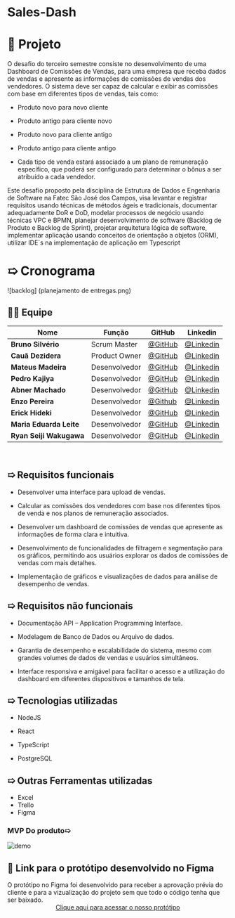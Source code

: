 # Sales-Dash

# 🎯 Projeto


 O desafio do terceiro semestre consiste no desenvolvimento de uma  Dashboard de Comissões de Vendas, para uma empresa que receba dados de vendas e apresente as informações de comissões de vendas dos vendedores. O sistema deve ser capaz de calcular e exibir as comissões com base em diferentes tipos de vendas, tais como: 

- Produto novo para novo cliente 

- Produto antigo para cliente novo 

- Produto novo para cliente antigo 

- Produto antigo para cliente antigo 

- Cada tipo de venda estará associado a um plano de remuneração específico, que poderá ser configurado para determinar o bônus a ser atribuído a cada vendedor. 



 Este desafio proposto pela disciplina de Estrutura de Dados e Engenharia de Software na Fatec São José dos Campos, visa levantar e registrar requisitos usando técnicas de métodos ágeis e tradicionais, documentar adequadamente DoR e DoD, modelar processos de negócio usando técnicas VPC e BPMN, planejar desenvolvimento de software (Backlog de Produto e Backlog de Sprint), projetar arquitetura lógica de software, implementar aplicação usando conceitos de orientação a objetos (ORM), utilizar IDE´s na implementação de aplicação em Typescript

# ➯ Cronograma
![backlog] (planejamento de entregas.png)


## 👨‍💻 Equipe

<div align="center">
  
|Nome|Função|GitHub|Linkedin|
| -------- |-------- |-------- |-------- |
|**Bruno Silvério**|Scrum Master|[@GitHub](https://github.com/BrunoVieira30)|[@Linkedin](https://www.linkedin.com/in/bruno-vieira-b999a2224/)
|**Cauã Dezidera**|Product Owner|[@GitHub](https://github.com/CauaDezidera)|[@Linkedin](https://www.linkedin.com/in/cauã-dezidera-375736275/) 
|**Mateus Madeira**|Desenvolvedor|[@GitHub](https://github.com/mafemad)|[@Linkedin](https://www.linkedin.com/in/mateus-ferreira-madeira)
|**Pedro Kajiya**|Desenvolvedor|[@GitHub](https://github.com/kajiyap)|[@Linkedin](https://www.linkedin.com/in/pedro-santos-kajiya-65763b260/)
|**Abner Machado**|Desenvolvedor|[@GitHub](https://github.com/abnerdouglas)|[@Linkedin](https://www.linkedin.com/in/abner-douglas-a70a9b199/)
|**Enzo Pereira**|Desenvolvedor|[@Github](https://github.com/Enzopereira01) | [@Linkedin](https://www.linkedin.com/in/enzo-pereira-13331b272/)
|**Erick Hideki**|Desenvolvedor|[@GitHub](https://github.com/erickhoawata)|[@Linkedin](http://linkedin.com/in/érick-awata)
|**Maria Eduarda Leite**|Desenvolvedor|[@GitHub](https://github.com/Dudaleite08)|[@Linkedin]()
|**Ryan Seiji Wakugawa**|Desenvolvedor|[@GitHub](https://github.com/ryan-wakugawa)|[@Linkedin](https://www.linkedin.com/in/ryan-wakugawa-526bbb27a)
<br>  
  
</div>

## ➯ Requisitos funcionais

- Desenvolver uma interface para upload de vendas. 

- Calcular as comissões dos vendedores com base nos diferentes tipos de venda e nos planos de remuneração associados. 

- Desenvolver um dashboard de comissões de vendas que apresente as informações de forma clara e intuitiva. 

- Desenvolvimento de funcionalidades de filtragem e segmentação para os gráficos, permitindo aos usuários explorar os dados de comissões de vendas com mais detalhes. 

- Implementação de gráficos e visualizações de dados para análise de desempenho de vendas. 

## ➯ Requisitos não funcionais

- Documentação API – Application Programming Interface. 

- Modelagem de Banco de Dados ou Arquivo de dados. 

- Garantia de desempenho e escalabilidade do sistema, mesmo com grandes volumes de dados de vendas e usuários simultâneos. 

- Interface responsiva e amigável para facilitar o acesso e a utilização do dashboard em diferentes dispositivos e tamanhos de tela.

## ➯ Tecnologias utilizadas

- NodeJS 

- React

- TypeScript

- PostgreSQL

  
## ➯ Outras Ferramentas utilizadas

  - Excel
  - Trello
  - Figma



### MVP Do produto➯
![demo](Demo-sprint1.gif)



<h2>🔗 Link para o protótipo desenvolvido no Figma </h2>
O protótipo no Figma foi desenvolvido para receber a aprovação prévia do cliente e para a vizualização do projeto sem que todo o código tenha que ser baixado.<br>

<div align="center">
<a href="https://www.figma.com/proto/88D1Wws27UWjdCNuZbqEyI/API-3%C2%B0-Sem?type=design&node-id=1-2&t=af4PpE2Z4smTkASO-1&scaling=min-zoom&page-id=0%3A1&starting-point-node-id=1%3A2&mode=design"> Clique aqui para acessar o nosso protótipo </a><br>
</div>
